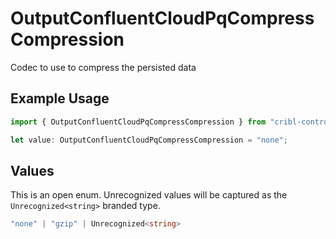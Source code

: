 # OutputConfluentCloudPqCompressCompression

Codec to use to compress the persisted data

## Example Usage

```typescript
import { OutputConfluentCloudPqCompressCompression } from "cribl-control-plane/models";

let value: OutputConfluentCloudPqCompressCompression = "none";
```

## Values

This is an open enum. Unrecognized values will be captured as the `Unrecognized<string>` branded type.

```typescript
"none" | "gzip" | Unrecognized<string>
```